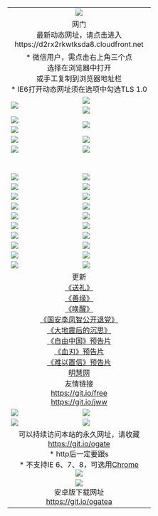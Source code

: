 ﻿<table>
  <tr></tr>
  <tr><td colspan=2 align=center><img src="https://cloud.githubusercontent.com/assets/11880933/13434984/f430fae2-e012-11e5-814f-c2df1e82b247.jpg" /></td></tr>
  <tr><td colspan=2 align=center>网门<br>最新动态网址，请点击进入
<br>https://d2rx2rkwtksda8.cloudfront.net
    </td>
  </tr>
  <tr>
    <td colspan=2 align=center>* 微信用户，需点击右上角三个点<br>选择在浏览器中打开<br>或手工复制到浏览器地址栏
    <br>* IE6打开动态网址须在选项中勾选TLS 1.0</td>
  </tr>
  <tr>
    <td rowspan=2><a href="https://d2rx2rkwtksda8.cloudfront.net/ogUP.aspx?name=11DKC.mp4&list=11DKC" target="_blank"><img src="https://d2rx2rkwtksda8.cloudfront.net/Up/11DKC1.jpg" /></a></td> 
    <td><div><a href="https://d2rx2rkwtksda8.cloudfront.net/ogUP.aspx?name=LRWS.mp4&list=LRWS" target="_blank"><img src="https://d2rx2rkwtksda8.cloudfront.net/Up/LRWS.jpg" /></a></td>
   </tr>
  <tr>
    <td><a href="https://d2rx2rkwtksda8.cloudfront.net/ogNiceVedio.aspx" target="_blank"><img src="https://d2rx2rkwtksda8.cloudfront.net/Up/11TGKDY.jpg" /></a></td>
  </tr>
  <tr>
    <td><a href="https://d2rx2rkwtksda8.cloudfront.net/ogUP.aspx?name=JQR.mp4&count=2" target="_blank"><img src="https://d2rx2rkwtksda8.cloudfront.net/Up/JQR.jpg" /></a></td>   
    <td rowspan=2><a href="https://d2rx2rkwtksda8.cloudfront.net/ogUP.aspx?name=JP.mp4&count=9" target="_blank"><img src="https://d2rx2rkwtksda8.cloudfront.net/Up/JP.jpg" /></td>
  </tr>
  <tr>
    <td><a href="https://d2rx2rkwtksda8.cloudfront.net/ogUP.aspx?name=WH.mp4" target="_blank"><img src="https://d2rx2rkwtksda8.cloudfront.net/Up/WH.jpg" /></a></td>
  </tr>
  <tr>
    <td><a href="https://d2rx2rkwtksda8.cloudfront.net/ogUP.aspx?name=SSZJ.mp4&list=SSZJ" target="_blank"><img src="https://d2rx2rkwtksda8.cloudfront.net/Up/SSZJ.jpg" /></a></td>
    <td><a href="https://d2rx2rkwtksda8.cloudfront.net/ogUP.aspx?name=1XQK.mp4&count=13" target="_blank"><img src="https://d2rx2rkwtksda8.cloudfront.net/Up/1XQK.jpg" /></a</td>
  </tr>
  <tr>
    <td><a href="https://d2rx2rkwtksda8.cloudfront.net/ogUP.aspx?name=ZY.mp4&count=2015|16" target="_blank"><img src="https://d2rx2rkwtksda8.cloudfront.net/Up/ZY.jpg" /></a</td>
    <td><a href="https://d2rx2rkwtksda8.cloudfront.net/ogUP.aspx?name=XTFY.mp4&count=B|2,A|24" target="_blank"><img src="https://d2rx2rkwtksda8.cloudfront.net/Up/XTFY.jpg" /></a></td>
  </tr>
  <tr height="40">
  </tr>
  <tr>
    <td><a href="https://d2rx2rkwtksda8.cloudfront.net/ogUP.aspx?name=4SQQ.mp4&list=4SQQ" target="_blank"><img src="https://d2rx2rkwtksda8.cloudfront.net/Up/4SQQ0.jpg"/></a></td>
    <td><a href="https://d2rx2rkwtksda8.cloudfront.net/ogUP.aspx?name=4SHQ.mp4&list=4SHQ" target="_blank"><img src="https://d2rx2rkwtksda8.cloudfront.net/Up/4SHQ0.jpg"/></a></td>
  </tr>
  <tr>
    <td><a href="https://d2rx2rkwtksda8.cloudfront.net/ogUP.aspx?name=4SZG.mp4&list=4SZG" target="_blank"><img src="https://d2rx2rkwtksda8.cloudfront.net/Up/4SZG0.jpg"/></a></td>
    <td><a href="https://d2rx2rkwtksda8.cloudfront.net/ogUP.aspx?name=4SDJ.mp4&list=4SDJ" target="_blank"><img src="https://d2rx2rkwtksda8.cloudfront.net/Up/4SDJ0.jpg"/></a></td>
  </tr>
  <tr>
    <td><a href="https://d2rx2rkwtksda8.cloudfront.net/ogUP.aspx?name=4SGX.mp4&list=4SGX" target="_blank"><img src="https://d2rx2rkwtksda8.cloudfront.net/Up/4SGX0.jpg"/></a></td>
    <td><a href="https://d2rx2rkwtksda8.cloudfront.net/ogUP.aspx?name=4SHD.mp4&list=4SHD" target="_blank"><img src="https://d2rx2rkwtksda8.cloudfront.net/Up/4SHD0.jpg"/></a></td>
  </tr>
  <tr>
    <td><a href="https://d2rx2rkwtksda8.cloudfront.net/ogUP.aspx?name=4CTX.mp4&list=4CTX" target="_blank"><img src="https://d2rx2rkwtksda8.cloudfront.net/Up/4CTX0.jpg"/></a></td>
    <td><a href="https://d2rx2rkwtksda8.cloudfront.net/ogUP.aspx?name=4CWZ.mp4&list=4CWZ" target="_blank"><img src="https://d2rx2rkwtksda8.cloudfront.net/Up/4CWZ0.jpg"/></a></td>
  </tr>
  <tr>
    <td><a href="https://d2rx2rkwtksda8.cloudfront.net/onUP.aspx?name=https://d1pog55izwmvoe.cloudfront.net/" target="_blank"><img src="https://d2rx2rkwtksda8.cloudfront.net/Up/0DTW.jpg"/></a></td>
    <td><a href="https://d2rx2rkwtksda8.cloudfront.net/onUP.aspx?name=https://d240ns8up8earz.cloudfront.net/acenter/" target="_blank"><img src="https://d2rx2rkwtksda8.cloudfront.net/Up/0TDW.jpg" /></a></td>
  </tr>
  <tr>
    <td><a href="https://d2rx2rkwtksda8.cloudfront.net/onUP.aspx?name=https://d4508d6vomz2p.cloudfront.net/gb/nsc413.htm" target="_blank"><img src="https://d2rx2rkwtksda8.cloudfront.net/Up/0DJY.jpg" /></a></td>
    <td><a href="https://d2rx2rkwtksda8.cloudfront.net/onUP.aspx?name=https://dilo7bqpjb57y.cloudfront.net/xtr/gb/prog204.html" target="_blank"><img src="https://d2rx2rkwtksda8.cloudfront.net/Up/0XTR.jpg" /></a></td>
  </tr>
  <tr>
    <td><a href="https://d2rx2rkwtksda8.cloudfront.net/onUP.aspx?name=https://d3aj00iefsmfgc.cloudfront.net/" target="_blank"><img src="https://d2rx2rkwtksda8.cloudfront.net/Up/0MHW.jpg" /></a></td>
    <td><a href="https://d2rx2rkwtksda8.cloudfront.net/onUP.aspx?name=https://d20wz7qt14x5d2.cloudfront.net/" target="_blank"><img src="https://d2rx2rkwtksda8.cloudfront.net/Up/0ZJW.jpg" /></a></td>
  </tr>
  <tr>
    <td><a href="https://d2rx2rkwtksda8.cloudfront.net/ogUP.aspx?name=0FG.zip" target="_blank"><img src="https://d2rx2rkwtksda8.cloudfront.net/Up/0FG.jpg" /></a></td>
    <td><a href="https://d2rx2rkwtksda8.cloudfront.net/ogUP.aspx?name=0FGA.apk" target="_blank"><img src="https://d2rx2rkwtksda8.cloudfront.net/Up/0FGA.jpg" /></a></td>
  </tr>
  <tr>
    <td><a href="https://d2rx2rkwtksda8.cloudfront.net/ogUP.aspx?name=0U.zip" target="_blank"><img src="https://d2rx2rkwtksda8.cloudfront.net/Up/0U.jpg" /></a></td>
    <td><a href="https://d2rx2rkwtksda8.cloudfront.net/ogUP.aspx?name=0UA.apk" target="_blank"><img src="https://d2rx2rkwtksda8.cloudfront.net/Up/0UA.jpg" /></a></td>
  </tr>
  <tr>
    <td><a href="https://d2rx2rkwtksda8.cloudfront.net/ogUP.aspx?name=0iPPOTV.zip" target="_blank"><img src="https://d2rx2rkwtksda8.cloudfront.net/Up/0iPPOTV.jpg" /></a></td>
    <td><a href="https://d2rx2rkwtksda8.cloudfront.net/ogUP.aspx?name=0iNTD.apk" target="_blank"><img src="https://d2rx2rkwtksda8.cloudfront.net/Up/0iNTD.jpg" /></a></td>
  </tr>
  <tr>
    <td colspan=2 align=center>更新<br>
      <a href="https://d2rx2rkwtksda8.cloudfront.net/ogUP.aspx?name=4ESL.mp4" target="_blank">《送礼》</a><br>
      <a href="https://d2rx2rkwtksda8.cloudfront.net/ogUP.aspx?name=4ESY.mp4" target="_blank">《善缘》</a><br>
      <a href="https://d2rx2rkwtksda8.cloudfront.net/ogUP.aspx?name=4EHX.mp4" target="_blank">《唤醒》</a><br>
      <a href="https://d2rx2rkwtksda8.cloudfront.net/ogUP.aspx?name=4LFZ.mp4" target="_blank">《国安李凤智公开退党》</a><br>
      <a href="https://d2rx2rkwtksda8.cloudfront.net/ogUP.aspx?name=4DDZHDCS.mp4" target="_blank">《大地震后的沉思》</a><br>
      <a href="https://d2rx2rkwtksda8.cloudfront.net/ogUP.aspx?name=11ZYZG0.mp4" target="_blank">《自由中国》预告片</a><br>
      <a href="https://d2rx2rkwtksda8.cloudfront.net/ogUP.aspx?name=11XR.mp4" target="_blank">《血刃》预告片</a><br>
      <a href="https://d2rx2rkwtksda8.cloudfront.net/ogUP.aspx?name=11NYZX.mp4&count=2" target="_blank">《难以置信》预告片</a><br>
      <a href="https://d2rx2rkwtksda8.cloudfront.net/onUP.aspx?name=https://www.minghui.org/" target="_blank">明慧网</a><br>
      友情链接<br>
      <a href="https://d2rx2rkwtksda8.cloudfront.net/onUP.aspx?name=https://git.io/free" target="_blank">https://git.io/free</a><br>
      <a href="https://d2rx2rkwtksda8.cloudfront.net/onUP.aspx?name=https://git.io/jww" target="_blank">https://git.io/jww</a></td>
    </td>
  </tr>
  <tr>
    <td><a href="https://d2rx2rkwtksda8.cloudfront.net/ogNice.aspx" target="_blank"><img src="https://d2rx2rkwtksda8.cloudfront.net/Up/0WCYY.jpg" /></a></td>
    <td><a href="https://d2rx2rkwtksda8.cloudfront.net/onCO.aspx?ob=600事物&op=增删改&args=WH1~%23类型6新闻%7c%23类型6评论&mode=" target="_blank"><img src="https://d2rx2rkwtksda8.cloudfront.net/Up/0WZTT.jpg" /></a></td> 
  </tr>
  <tr>
    <td><a href="https://d2rx2rkwtksda8.cloudfront.net/ogDY.aspx" target="_blank"><img src="https://d2rx2rkwtksda8.cloudfront.net/Up/0FK.jpg" /></a></td>
    <td><a href="https://d2rx2rkwtksda8.cloudfront.net/ogST.aspx" target="_blank"><img src="https://d2rx2rkwtksda8.cloudfront.net/Up/0ST.jpg" /></a></td> 
  </tr>
  <tr>
    <td colspan=2 align=center>可以持续访问本站的永久网址，请收藏<br/><a href="https://git.io/ogate" target="_blank">https://git.io/ogate</a><br/>* http后一定要跟s<br/>* 不支持IE 6、7、8，可选用<a href="https://d2rx2rkwtksda8.cloudfront.net/ogUP.aspx?name=0ChromePortable.zip">Chrome</a><br/><a href="https://d2rx2rkwtksda8.cloudfront.net/Up/0WMGDL2.png" target="_blank"><img src="https://d2rx2rkwtksda8.cloudfront.net/Up/0WMGD2.png"/></a></td>
  </tr>
  <tr>
    <td colspan=2 align=center><a href="https://d2rx2rkwtksda8.cloudfront.net/ogUP.aspx?name=0oGate.apk" target="_blank"><img src="https://cloud.githubusercontent.com/assets/11880933/13720399/75e143ee-e842-11e5-9f0a-1421f423c80f.jpg" /></a><br>安卓版下载网址<br><a href="https://git.io/ogatea">https://git.io/ogatea</a></td>
  </tr>
  <!--tr>
    <td colspan=2 align=center>可能失效的动态网址
    </td>
  </tr-->
</table>
